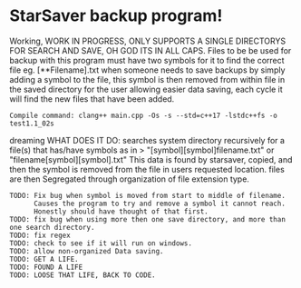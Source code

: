 # StarSaver backup program!
Working, WORK IN PROGRESS, ONLY SUPPORTS A SINGLE DIRECTORYS FOR SEARCH AND SAVE, OH GOD ITS IN ALL CAPS. 
    Files to be be used for backup with this program must have two symbols for it to find the correct file eg. [**Filename].txt
when someone needs to save backups by simply adding a symbol to the file, this symbol is then removed from within file in the saved directory
for the user allowing easier data saving, each cycle it will find the new files that have been added. 

    Compile command: clang++ main.cpp -Os -s --std=c++17 -lstdc++fs -o test1.1_02s

dreaming
    WHAT DOES IT DO: searches system directory recursively for a file(s) that has/have symbols as in > "[symbol][symbol]filename.txt" or "filename[symbol][symbol].txt"
                 This data is found by starsaver, copied, and then the symbol is removed from the file in users requested location. 
                 files are then Segregated through organization of file extension type. 
              


    TODO: Fix bug when symbol is moved from start to middle of filename.
          Causes the program to try and remove a symbol it cannot reach.
          Honestly should have thought of that first. 
    TODO: fix bug when using more then one save directory, and more than one search directory. 
    TODO: fix regex
    TODO: check to see if it will run on windows. 
    TODO: allow non-organized Data saving. 
    TODO: GET A LIFE. 
    TODO: FOUND A LIFE
    TODO: LOOSE THAT LIFE, BACK TO CODE. 

